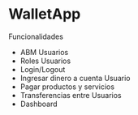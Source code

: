 # WalletApp

Funcionalidades
* ABM Usuarios
* Roles Usuarios
* Login/Logout
* Ingresar dinero a cuenta Usuario
* Pagar productos y servicios
* Transferencias entre Usuarios
* Dashboard
